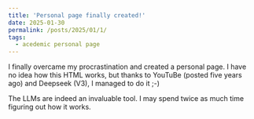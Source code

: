 ```yaml
---
title: 'Personal page finally created!'
date: 2025-01-30
permalink: /posts/2025/01/1/
tags:
  - acedemic personal page
---
```


I finally overcame my procrastination and created a personal page. I have no idea how this HTML works, but thanks to YouTuBe (posted five years ago) and Deepseek (V3), I managed to do it ;-)

The LLMs are indeed an invaluable tool. I may spend twice as much time figuring out how it works.